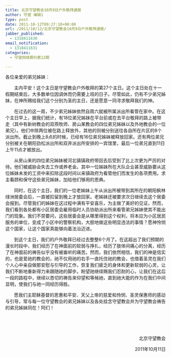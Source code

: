 ```yaml
---
title: 北京守望教会10月9日户外敬拜通报
author: 守望 编辑1
type: post
date: 2011-10-12T09:27:10+00:00
url: /2011/10/12/北京守望教会10月9日户外敬拜通报/
jabber_published:
  - 1318411630
email_notification:
  - 1318411631
categories:
  - 守望网络期刊第12期

---
```

<p style="text-align: left;" align="center">
  各位亲爱的弟兄姊妹：
</p>

       主内平安！这个主日是守望教会户外敬拜的第27个主日。这个主日处在十一假期结束后，大多数单位因调休而仍需要上班的日子。尽管如此，仍有不少弟兄姊妹，在神所赐给我们这个分别为圣的主日，还是愿意一同寻求敬拜我们的神。<!--more-->

       在过去的这一周，不少弟兄姊妹依然自周六就被所属派出所看管在家中。在这个主日早上，据我们统计，有18位弟兄姊妹在平台前或在去平台敬拜的路上被带走（其中有新树教会的双燕牧师、房山某教会的四位弟兄姊妹以及外地教会的一位弟兄）。他们中除两位被在路上释放外，其他的则被分别送往各自所在片区的8个派出所。截止到晚上8点的时候，已经有16位弟兄姊妹被释放回家。还有两位弟兄分别被关在朝阳劲松派出所和双井派出所安排的一宾馆里，最后一位弟兄直到11日上午11点才被放出。

       从房山来的四位弟兄姊妹被河北镇镇政府带回去后受到了比上次更为严厉的对待。他们被威胁会失去工作或养老金。其中一位姊妹所在大队企业甚至威胁要从这位姊妹未发的工资中来扣除这段时间以来镇政府为看管他们而发生的各项费用。求主看顾和保守这些弟兄姊妹，加给他们够用的恩典。

       同时，在这个主日，我们的一位老姊妹上午从派出所被带到其所在的朝阳枫林绿洲居委会后，一直被扣留到晚上才放回家。老姊妹还被要求次日继续去这个居委会报到。尽管我们的姊妹在这过程中满有平安喜乐，为主做了美好的见证，然而，我们看到各处都有小区居委会雇用临时人员协助派出所来看管弟兄姊妹使其不能出门的现象。我们不禁要问，这些居委会是从哪里得到这个权利，将本应为小区居民服务的单位，变成了小区中的警察机构，大胆地做这些明显违法的事情？愿神怜悯这个国家，让这个国家真能够向着法治迈进。

       到这个主日，我们的户外敬拜已经过去整整6个月了。在这超出了我们预期的漫长时段中，我们经历了在神面前的软弱与挣扎，经历了肢体间痛心的分离，经历了在神面前的祷告似乎没有被垂听的痛苦。然而，我们依然相信，我们的神是信实的，也是爱祂的教会的，祂不仅用祂的右手一直托住祂的教会，也借着圣灵在我们个人心中亲自做那安慰与引导的工作，恢复我们疲乏的身体和更新软弱的心灵，让我们不断地重新得力来跟随祂的脚步。盼望祂继续赐我们忍耐的心，让我们在这后一段的路程中，继续以恳切的祷告来仰望和等候祂，直到祂大能的作为在我们中间显明，使我们与祂一同经历得胜。

       愿我们主耶稣基督的恩惠和平安、天父上帝的慈爱和怜悯、圣灵保惠师的感动与引导，常与每一位守望教会的弟兄姊妹以及各处挂念守望教会并为守望教会祷告的弟兄姊妹同在！阿们！

&nbsp;

&nbsp;

<p style="text-align: right;" align="center">
                        北京守望教会
</p>

<p style="text-align: right;" align="center">
                             2011年10月11日
</p>